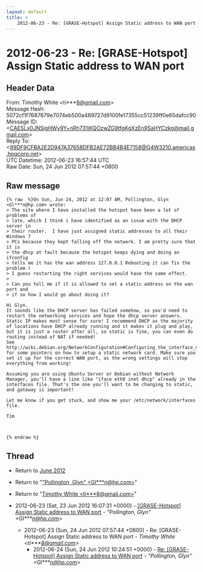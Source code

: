 ```yaml
---
layout: default
title: >
    2012-06-23 - Re: [GRASE-Hotspot] Assign Static address to WAN port
---
```


# 2012-06-23 - Re: [GRASE-Hotspot] Assign Static address to WAN port

## Header Data

From: Timothy White \<ti***8@gmail.com\><br>
Message Hash: 5072cf1f7687679e7074eb500a489727d9100fe17355cc51239ff0e65dafcc90<br>
Message ID: \<CAESLx0JNSigHWy9Y+nRh731iKQOzwZG9tfgKgXzEn9SaHYCzkg@mail.gmail.com\><br>
Reply To: \<99DF9CFBA2E2D947A37658DFB2AE72BB4B4E7158@G4W3210.americas.hpqcorp.net\><br>
UTC Datetime: 2012-06-23 16:57:44 UTC<br>
Raw Date: Sun, 24 Jun 2012 07:57:44 +0800<br>

## Raw message

```
{% raw  %}On Sun, Jun 24, 2012 at 12:07 AM, Pollington, Glyn
<Gl***n@hp.com> wrote:
> The site where I have installed the hotspot have been a lot of problems of
> late, which I think i have identified as an issue with the DHCP server in
> their router.  I have just assigned static addresses to all their Windows 7
> PCs because they kept falling off the network. I am pretty sure that it is
> the dhcp at fault because the hotspot keeps dying and doing an ifconfig
> tells me it has the wan address 127.0.0.1 Rebooting it can fix the problem (
> I guess restarting the right services would have the same effect.
>
> Can you tell me if it is allowed to set a static address on the wan port and
> if so how I would go about doing it?

Hi Glyn.
It sounds like the DHCP server has failed somehow, so you'd need to
restart the networking services and hope the dhcp server answers.
Static IP makes most sense for sure! I recommend DHCP as the majority
of locations have DHCP already running and it makes it plug and play,
but it is just a router after all, so static is fine, you can even do
routing instead of NAT if needed!
See http://wiki.debian.org/NetworkConfiguration#Configuring_the_interface_manually
for some pointers on how to setup a static network card. Make sure you
set it up for the correct WAN port, as the wrong settings will stop
everything from working!

Assuming you are using Ubuntu Server or Debian without Network
Manager, you'll have a line like "iface eth0 inet dhcp" already in the
interfaces file. That's the one you'll want to be changing to static,
and gateway is important!

Let me know if you get stuck, and show me your /etc/network/interfaces file.

Tim



{% endraw %}
```

## Thread

+ Return to [June 2012](/archive/2012/06)

+ Return to "["Pollington, Glyn" <Gl***n<span>@</span>hp.com>](/authors/gl___n_at_hp_com)"
+ Return to "[Timothy White <ti***8<span>@</span>gmail.com>](/authors/ti___8_at_gmail_com)"

+ 2012-06-23 (Sat, 23 Jun 2012 16:07:31 +0000) - [[GRASE-Hotspot] Assign Static address to WAN port](/archive/2012/06/93361c279daf9722894f521e6349816f6d9453e33e02f6fbd2f3f3cde9ce7c39) - _"Pollington, Glyn" \<Gl***n@hp.com\>_
  + 2012-06-23 (Sun, 24 Jun 2012 07:57:44 +0800) - Re: [GRASE-Hotspot] Assign Static address to WAN port - _Timothy White \<ti***8@gmail.com\>_
    + 2012-06-24 (Sun, 24 Jun 2012 10:24:51 +0000) - [Re: [GRASE-Hotspot] Assign Static address to WAN port](/archive/2012/06/fb1cb4ea618034b94b6da26242682abdce73bca4fb5754af75f69f020464ed49) - _"Pollington, Glyn" \<Gl***n@hp.com\>_

